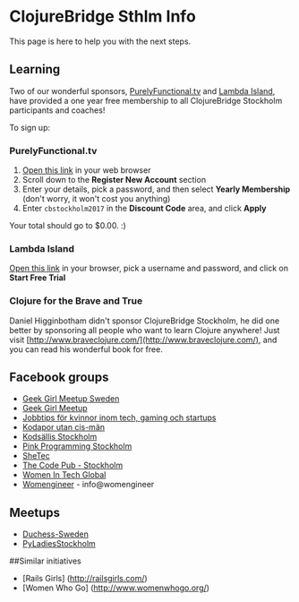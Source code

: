 # ClojureBridge Sthlm Info

This page is here to help you with the next steps.

## Learning

Two of our wonderful sponsors, [PurelyFunctional.tv](https://purelyfunctional.tv/) and [Lambda Island](https://lambdaisland.com/), have provided a one year free membership to all ClojureBridge Stockholm participants and coaches!

To sign up:

### PurelyFunctional.tv
1. [Open this link](https://purelyfunctional.tv/register/) in your web browser
2. Scroll down to the **Register New Account** section
3. Enter your details, pick a password, and then select **Yearly Membership** (don't worry, it won't cost you anything)
4. Enter `cbstockholm2017` in the **Discount Code** area, and click **Apply**

Your total should go to $0.00. :)

### Lambda Island

[Open this link](https://lambdaisland.com/workshop/clojurebridge-stockholm) in your browser, pick a username and password, and click on **Start Free Trial**

### Clojure for the Brave and True
Daniel Higginbotham didn't sponsor ClojureBridge Stockholm, he did one better by sponsoring all people who want to learn Clojure anywhere! Just visit [http://www.braveclojure.com/](http://www.braveclojure.com/), and you can read his wonderful book for free.

## Facebook groups
* [Geek Girl Meetup Sweden](https://www.facebook.com/groups/ggmsweden/?ref=group_browse_new)
* [Geek Girl Meetup](https://www.facebook.com/geekgirlmeetup/?fref=ts)
* [Jobbtips för kvinnor inom tech, gaming och startups](https://www.facebook.com/groups/288135668010724/)
* [Kodapor utan cis-män](https://www.facebook.com/groups/714182725315629/)
* [Kodsällis Stockholm](https://www.facebook.com/groups/136050086876523/)
* [Pink Programming Stockholm](https://www.facebook.com/groups/908912712549809/)
* [SheTec](https://www.facebook.com/shetec/)
* [The Code Pub - Stockholm](https://www.facebook.com/groups/TheCodePubStockholm/?ref=group_browse_new)
* [Women In Tech Global](https://www.facebook.com/groups/WITGlobal/)
* [Womengineer](https://www.facebook.com/Womengineer/) - info@womengineer

## Meetups
* [Duchess-Sweden](https://www.meetup.com/Duchess-Sweden/)
* [PyLadiesStockholm](https://www.meetup.com/PyLadiesStockholm/)

##Similar initiatives
* [Rails Girls] (http://railsgirls.com/)
* [Women Who Go] (http://www.womenwhogo.org/)
